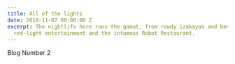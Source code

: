 ```yaml
---
title: All of the lights
date: 2018-11-07 00:00:00 Z
excerpt: The nightlife here runs the gamut, from rowdy izakayas and beer bars, to
  red-light entertainment and the infamous Robot Restaurant.
---
```


Blog Number 2